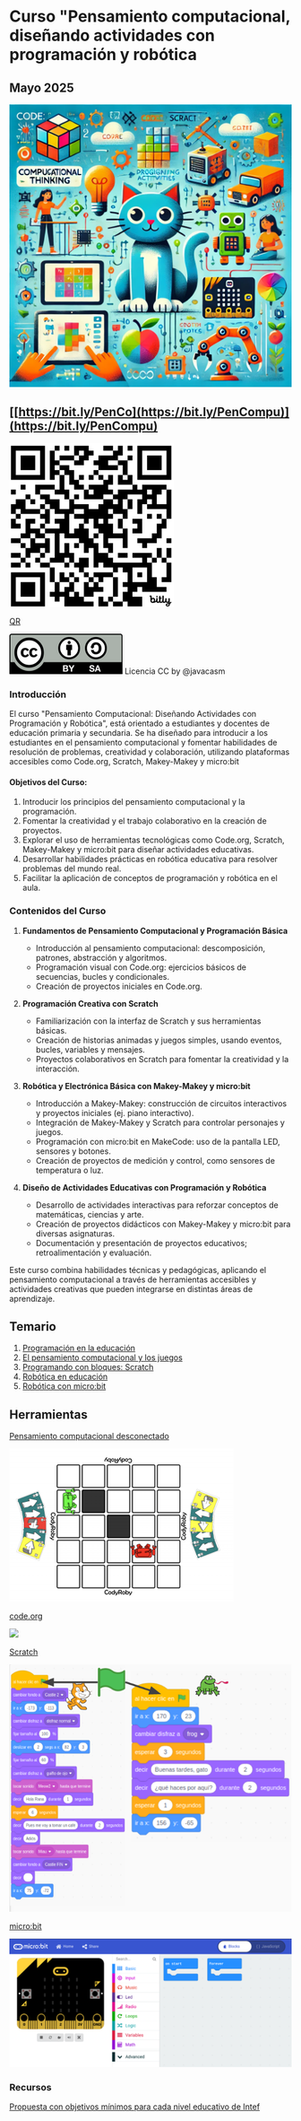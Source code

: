 # Curso "Pensamiento computacional, diseñando actividades con programación y robótica

## Mayo 2025

[![](./images/portada_curso_peque.png)](./images/portada_curso_grande.png)

## [[https://bit.ly/PenCo](https://bit.ly/PenCompu)](https://bit.ly/PenCompu)

![](./images/qr_penco_peque.png)

[QR](./images/bit.ly_PenCo.png)

![](./images/Licencia_CC_peque.png) Licencia CC by  @javacasm 

### Introducción

El curso  "Pensamiento Computacional: Diseñando Actividades con Programación y Robótica", está orientado a estudiantes y docentes de educación primaria y secundaria. Se ha diseñado para introducir a los estudiantes en el pensamiento computacional y fomentar habilidades de resolución de problemas, creatividad y colaboración, utilizando plataformas accesibles como Code.org, Scratch, Makey-Makey y micro:bit


#### **Objetivos del Curso:**

1. Introducir los principios del pensamiento computacional y la programación.
2. Fomentar la creatividad y el trabajo colaborativo en la creación de proyectos.
3. Explorar el uso de herramientas tecnológicas como Code.org, Scratch, Makey-Makey y micro:bit para diseñar actividades educativas.
4. Desarrollar habilidades prácticas en robótica educativa para resolver problemas del mundo real.
5. Facilitar la aplicación de conceptos de programación y robótica en el aula.
### **Contenidos del Curso**

1. **Fundamentos de Pensamiento Computacional y Programación Básica**
   - Introducción al pensamiento computacional: descomposición, patrones, abstracción y algoritmos.
   - Programación visual con Code.org: ejercicios básicos de secuencias, bucles y condicionales.
   - Creación de proyectos iniciales en Code.org.

2. **Programación Creativa con Scratch**
   - Familiarización con la interfaz de Scratch y sus herramientas básicas.
   - Creación de historias animadas y juegos simples, usando eventos, bucles, variables y mensajes.
   - Proyectos colaborativos en Scratch para fomentar la creatividad y la interacción.

3. **Robótica y Electrónica Básica con Makey-Makey y micro:bit**
   - Introducción a Makey-Makey: construcción de circuitos interactivos y proyectos iniciales (ej. piano interactivo).
   - Integración de Makey-Makey y Scratch para controlar personajes y juegos.
   - Programación con micro:bit en MakeCode: uso de la pantalla LED, sensores y botones.
   - Creación de proyectos de medición y control, como sensores de temperatura o luz.

4. **Diseño de Actividades Educativas con Programación y Robótica**
   - Desarrollo de actividades interactivas para reforzar conceptos de matemáticas, ciencias y arte.
   - Creación de proyectos didácticos con Makey-Makey y micro:bit para diversas asignaturas.
   - Documentación y presentación de proyectos educativos; retroalimentación y evaluación.

Este curso combina habilidades técnicas y pedagógicas, aplicando el pensamiento computacional a través de herramientas accesibles y actividades creativas que pueden integrarse en distintas áreas de aprendizaje.


## Temario

1. [Programación en la educación](./scratch/1.0.ProgramacionEnEducacion.md)
2. [El pensamiento computacional y los juegos](./scratch/9.0.PC_Unplugged.md)
3. [Programando con bloques: Scratch](./scratch/3.0.Scratch3.0.md)
4. [Robótica en educación](./scratch/8.1.0.RoboticaEducacion.md)
5. [Robótica con micro:bit](./microbit/0.Introduccion.md)
## Herramientas

[Pensamiento computacional desconectado](https://csunplugged.org/es/)

![](./images/codyRobycompleto-1-400x273.png)

[code.org](https://code.org)

![](portada_code.png)

[Scratch](https://scratch.mit.edu/)

![](./scratch/images/BloquesSincronizacionTiempos.png)

[micro:bit](http://microbit.org/)

![](./images/Incio_bloques.png)
### Recursos

[Propuesta con objetivos mínimos para cada nivel educativo de Intef](http://code.intef.es/wp-content/uploads/2018/10/Ponencia-sobre-Pensamiento-Computacional.-Informe-Final.pdf#page=65)
